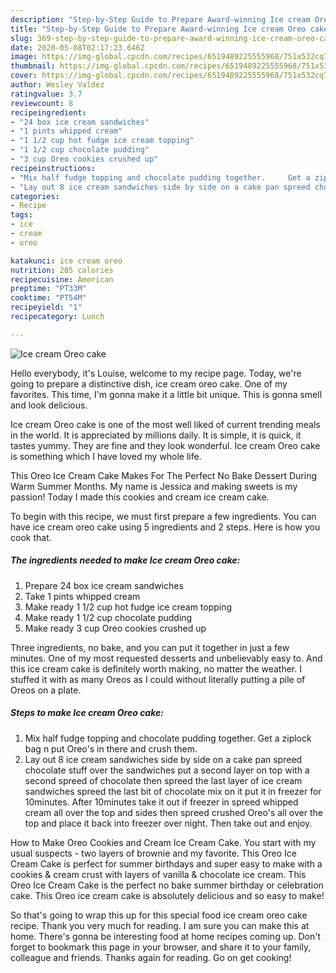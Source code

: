 ```yaml
---
description: "Step-by-Step Guide to Prepare Award-winning Ice cream Oreo cake"
title: "Step-by-Step Guide to Prepare Award-winning Ice cream Oreo cake"
slug: 369-step-by-step-guide-to-prepare-award-winning-ice-cream-oreo-cake
date: 2020-05-08T02:17:23.646Z
image: https://img-global.cpcdn.com/recipes/6519489225555968/751x532cq70/ice-cream-oreo-cake-recipe-main-photo.jpg
thumbnail: https://img-global.cpcdn.com/recipes/6519489225555968/751x532cq70/ice-cream-oreo-cake-recipe-main-photo.jpg
cover: https://img-global.cpcdn.com/recipes/6519489225555968/751x532cq70/ice-cream-oreo-cake-recipe-main-photo.jpg
author: Wesley Valdez
ratingvalue: 3.7
reviewcount: 8
recipeingredient:
- "24 box ice cream sandwiches"
- "1 pints whipped cream"
- "1 1/2 cup hot fudge ice cream topping"
- "1 1/2 cup chocolate pudding"
- "3 cup Oreo cookies crushed up"
recipeinstructions:
- "Mix half fudge topping and chocolate pudding together.     Get a ziplock bag n put Oreo&#39;s in there and crush them."
- "Lay out 8 ice cream sandwiches side by side on a cake pan spreed chocolate stuff over the sandwiches put a second layer on top with a second spreed of chocolate then spreed the last layer of ice cream sandwiches spreed the last bit of chocolate mix on it put it in freezer for 10minutes. After 10minutes take it out if freezer in spreed whipped cream all over the top and sides then spreed crushed Oreo&#39;s all over the top and place it back into freezer over night.                                         Then take out and enjoy."
categories:
- Recipe
tags:
- ice
- cream
- oreo

katakunci: ice cream oreo 
nutrition: 285 calories
recipecuisine: American
preptime: "PT33M"
cooktime: "PT54M"
recipeyield: "1"
recipecategory: Lunch

---
```



![Ice cream Oreo cake](https://img-global.cpcdn.com/recipes/6519489225555968/751x532cq70/ice-cream-oreo-cake-recipe-main-photo.jpg)

Hello everybody, it's Louise, welcome to my recipe page. Today, we're going to prepare a distinctive dish, ice cream oreo cake. One of my favorites. This time, I'm gonna make it a little bit unique. This is gonna smell and look delicious.

Ice cream Oreo cake is one of the most well liked of current trending meals in the world. It is appreciated by millions daily. It is simple, it is quick, it tastes yummy. They are fine and they look wonderful. Ice cream Oreo cake is something which I have loved my whole life.

This Oreo Ice Cream Cake Makes For The Perfect No Bake Dessert During Warm Summer Months. My name is Jessica and making sweets is my passion! Today I made this cookies and cream ice cream cake.


To begin with this recipe, we must first prepare a few ingredients. You can have ice cream oreo cake using 5 ingredients and 2 steps. Here is how you cook that.

<!--inarticleads1-->

##### The ingredients needed to make Ice cream Oreo cake:

1. Prepare 24 box ice cream sandwiches
1. Take 1 pints whipped cream
1. Make ready 1 1/2 cup hot fudge ice cream topping
1. Make ready 1 1/2 cup chocolate pudding
1. Make ready 3 cup Oreo cookies crushed up


Three ingredients, no bake, and you can put it together in just a few minutes. One of my most requested desserts and unbelievably easy to. And this ice cream cake is definitely worth making, no matter the weather. I stuffed it with as many Oreos as I could without literally putting a pile of Oreos on a plate. 

<!--inarticleads2-->

##### Steps to make Ice cream Oreo cake:

1. Mix half fudge topping and chocolate pudding together.     Get a ziplock bag n put Oreo&#39;s in there and crush them.
1. Lay out 8 ice cream sandwiches side by side on a cake pan spreed chocolate stuff over the sandwiches put a second layer on top with a second spreed of chocolate then spreed the last layer of ice cream sandwiches spreed the last bit of chocolate mix on it put it in freezer for 10minutes. After 10minutes take it out if freezer in spreed whipped cream all over the top and sides then spreed crushed Oreo&#39;s all over the top and place it back into freezer over night.                                         Then take out and enjoy.


How to Make Oreo Cookies and Cream Ice Cream Cake. You start with my usual suspects - two layers of brownie and my favorite. This Oreo Ice Cream Cake is perfect for summer birthdays and super easy to make with a cookies &amp; cream crust with layers of vanilla &amp; chocolate ice cream. This Oreo Ice Cream Cake is the perfect no bake summer birthday or celebration cake. This Oreo ice cream cake is absolutely delicious and so easy to make! 

So that's going to wrap this up for this special food ice cream oreo cake recipe. Thank you very much for reading. I am sure you can make this at home. There's gonna be interesting food at home recipes coming up. Don't forget to bookmark this page in your browser, and share it to your family, colleague and friends. Thanks again for reading. Go on get cooking!
